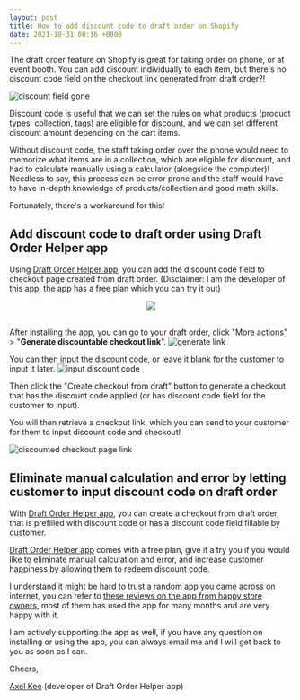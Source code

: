 ```yaml
---
layout: post
title: How to add discount code to draft order on Shopify
date: 2021-10-31 00:16 +0800
---
```


The draft order feature on Shopify is great for taking order on phone, or at event booth. You can add discount individually to each item, but there's no discount code field on the checkout link generated from draft order?!

![discount field gone](https://yagisoftware.s3.amazonaws.com/12-how-to-add-discount-code-to-draft-order/discount_field_gone.png)

Discount code is useful that we can set the rules on what products (product types, collection, tags) are eligible for discount, and we can set different discount amount depending on the cart items.

Without discount code, the staff taking order over the phone would need to memorize what items are in a collection, which are eligible for discount, and had to calculate manually using a calculator (alongside the computer)! Needless to say, this process can be error prone and the staff would have to have in-depth knowledge of products/collection and good math skills.

Fortunately, there's a workaround for this!

## Add discount code to draft order using Draft Order Helper app

Using [Draft Order Helper app](https://apps.shopify.com/draft-helper), you can add the discount code field to checkout page created from draft order. (Disclaimer: I am the developer of this app, the app has a free plan which you can try it out)

<div style="width: 100%; text-align: center;">
  <a href="https://apps.shopify.com/draft-helper" target="_blank"><img src="https://img.yagisoftware.com/Shopify-App-Store-Badge-Final-Black.png" style="max-width: 250px; border-radius: 0; box-shadow: none; border-width: 0;"></a>
</div>

<br>

After installing the app, you can go to your draft order, click "More actions" > "**Generate discountable checkout link**".
![generate link](https://yagisoftware.s3.amazonaws.com/12-how-to-add-discount-code-to-draft-order/generate_link.png)

You can then input the discount code, or leave it blank for the customer to input it later.
![input discount code](https://yagisoftware.s3.amazonaws.com/12-how-to-add-discount-code-to-draft-order/input_code.png)

Then click the "Create checkout from draft" button to generate a checkout that has the discount code applied (or has discount code field for the customer to input).

You will then retrieve a checkout link, which you can send to your customer for them to input discount code and checkout!

![discounted checkout page link](https://yagisoftware.s3.amazonaws.com/12-how-to-add-discount-code-to-draft-order/discounted.png)

## Eliminate manual calculation and error by letting customer to input discount code on draft order
With [Draft Order Helper app](https://apps.shopify.com/draft-helper), you can create a checkout from draft order, that is prefilled with discount code or has a discount code field fillable by customer.

[Draft Order Helper app](https://apps.shopify.com/draft-helper) comes with a free plan, give it a try you if you would like to eliminate manual calculation and error, and increase customer happiness by allowing them to redeem discount code.

I understand it might be hard to trust a random app you came across on internet, you can refer to [these reviews on the app from happy store owners](https://apps.shopify.com/draft-helper/reviews), most of them has used the app for many months and are very happy with it.

I am actively supporting the app as well, if you have any question on installing or using the app, you can always email me and I will get back to you as soon as I can.

Cheers,

[Axel Kee](/about) (developer of Draft Order Helper app)
